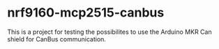 # nrf9160-mcp2515-canbus

This is a project for testing the possibilites to use the Arduino MKR Can shield for CanBus communication.
